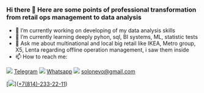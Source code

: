 ### Hi there 👋 Here are some points of professional transformation from retail ops management to data analysis

- 🔭 I’m currently working on developing of my data analysis skills
- 🌱 I’m currently learning deeply pyhon, sql, BI systems, ML, statistic tests
- 💬 Ask me about multinational and local big retail like IKEA, Metro group, X5, Lenta regarding offline operation management, i saw them inside
- 📫 How to reach me:

[<img src="https://img.icons8.com/nolan/64/telegram-app.png"/>](https://t.me/Ingamba/) [Telegram](https://t.me/Ingamba/)
[<img src="https://img.icons8.com/nolan/64/whatsapp.png"/>](https://wa.me/+79291042316/) [Whatsapp](https://wa.me/+79291042316/)
[<img src="https://img.icons8.com/nolan/64/gmail.png"/>](mailto:solonevo@gmail.com) solonevo@gmail.com

[<img src="https://img.icons8.com/nolan/64/cell-phone.png"/>](<a href="tel:+78142332211">+7(814)-233-22-11</a>)



